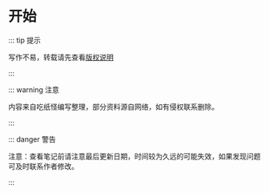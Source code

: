 # 开始

::: tip 提示

写作不易，转载请先查看[版权说明](/index/about)

::: 

::: warning 注意

内容来自吃纸怪编写整理，部分资料源自网络，如有侵权联系删除。

::: 

::: danger 警告

注意：查看笔记前请注意最后更新日期，时间较为久远的可能失效，如果发现问题可及时联系作者修改。

::: 

